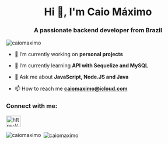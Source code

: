<h1 align="center">Hi 👋, I'm Caio Máximo</h1>
<h3 align="center">A passionate backend developer from Brazil</h3>

<p align="left"> <img src="https://komarev.com/ghpvc/?username=caiomaximo&label=Profile%20views&color=0e75b6&style=flat" alt="caiomaximo" /> </p>

- 🔭 I’m currently working on **personal projects**

- 🌱 I’m currently learning **API with Sequelize and MySQL**

- 💬 Ask me about **JavaScript, Node.JS and Java**

- 📫 How to reach me **caiomaximo@icloud.com**

<h3 align="left">Connect with me:</h3>
<p align="left">
<a href="https://linkedin.com/in/https://www.linkedin.com/in/caiomaximogregorio/" target="blank"><img align="center" src="https://raw.githubusercontent.com/rahuldkjain/github-profile-readme-generator/master/src/images/icons/Social/linked-in-alt.svg" alt="https://www.linkedin.com/in/caiomaximogregorio/" height="30" width="40" /></a>
</p>

<p><img align="left" src="https://github-readme-stats.vercel.app/api/top-langs?username=caiomaximo&show_icons=true&locale=en&layout=compact" alt="caiomaximo" /></p>

<p>&nbsp;<img align="center" src="https://github-readme-stats.vercel.app/api?username=caiomaximo&show_icons=true&locale=en" alt="caiomaximo" /></p>


<!---
- 👋 Hi, I’m @CaioMaximo
- 👀 I’m interested in ...
- 🌱 I’m currently learning ...
- 💞️ I’m looking to collaborate on ...
- 📫 How to reach me ...


CaioMaximo/CaioMaximo is a ✨ special ✨ repository because its `README.md` (this file) appears on your GitHub profile.
You can click the Preview link to take a look at your changes.
--->
